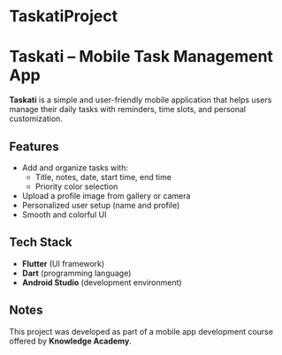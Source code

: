 # TaskatiProject
# Taskati – Mobile Task Management App

**Taskati** is a simple and user-friendly mobile application that helps users manage their daily tasks with reminders, time slots, and personal customization.

## Features

- Add and organize tasks with:
  - Title, notes, date, start time, end time
  - Priority color selection
- Upload a profile image from gallery or camera
- Personalized user setup (name and profile)
- Smooth and colorful UI

## Tech Stack

- **Flutter** (UI framework)
- **Dart** (programming language)
- **Android Studio** (development environment)

## Notes

This project was developed as part of a mobile app development course  
offered by **Knowledge Academy**.
